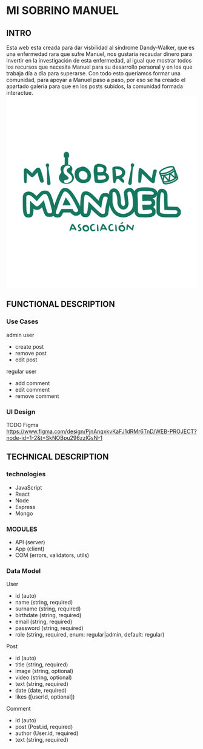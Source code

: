 # MI SOBRINO MANUEL

## INTRO

Esta web esta creada para dar visbilidad al síndrome Dandy-Walker, que es una enfermedad rara que sufre Manuel, nos gustaria recaudar dinero para invertir en la investigación de esta enfermedad, al igual que mostrar todos los recursos que necesita Manuel para su desarrollo personal y en los que trabaja día a día para superarse. Con todo esto queriamos formar una comunidad, para apoyar a Manuel paso a paso, por eso se ha creado el apartado galería para que en los posts subidos, la comunidad formada interactue.
![](./Logotipo%20MSM_verde.png)

## FUNCTIONAL DESCRIPTION

### Use Cases

admin user
- create post
- remove post
- edit post

regular user
- add comment
- edit comment
- remove comment

### UI Design

TODO Figma
https://www.figma.com/design/PjnAnqxkvKaFJ1dRMr6TnD/WEB-PROJECT?node-id=1-2&t=SkNOBpu296zzlGsN-1

## TECHNICAL DESCRIPTION

### technologies
- JavaScript
- React
- Node
- Express
- Mongo

### MODULES

- API (server)
- App (client)
- COM (errors, validators, utils)

### Data Model

User
- id (auto)
- name (string, required)
- surname (string, required)
- birthdate (string, required)
- email (string, required)
- password (string, required)
- role (string, required, enum: regular|admin, default: regular)

Post
- id (auto)
- title (string, required)
- image (string, optional)
- video (string, optional)
- text (string, required)
- date (date, required)
- likes ([userId, optional])

Comment
- id (auto)
- post (Post.id, required)
- author (User.id, required)
- text (string, required)
